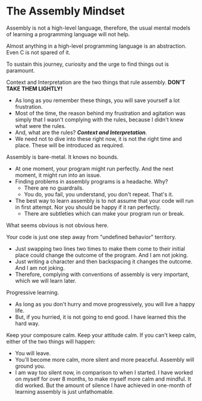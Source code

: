 # The Assembly Mindset

Assembly is not a high-level language, therefore, the usual mental models of learning a programming language will not help.

Almost anything in a high-level programming language is an abstraction. Even C is not spared of it.

To sustain this journey, curiosity and the urge to find things out is paramount.

Context and Interpretation are the two things that rule assembly. **DON'T TAKE THEM LIGHTLY!**

* As long as you remember these things, you will save yourself a lot frustration.
* Most of the time, the reason behind my frustration and agitation was simply that I wasn't complying with the rules, because I didn't knew what were the rules.
* And, what are the rules? _**Context and Interpretation**_.
* We need not to dive into these right now, it is not the right time and place. These will be introduced as required.

Assembly is bare-metal. It knows no bounds.

* At one moment, your program might run perfectly. And the next moment, it might run into an issue.
* Finding problems in assembly programs is a headache. Why?
  * There are no guardrails.
  * You do, you fail, you understand, you don't repeat. That's it.
* The best way to learn assembly is to not assume that your code will run in first attempt. Nor you should be happy if it ran perfectly.
  * There are subtleties which can make your program run or break.

What seems obvious is not obvious here.

Your code is just one step away from "undefined behavior" territory.

* Just swapping two lines two times to make them come to their initial place could change the outcome of the program. And I am not joking.
* Just writing a character and then backspacing it changes the outcome. And I am not joking.
* Therefore, complying with conventions of assembly is very important, which we will learn later.

Progressive learning.

* As long as you don't hurry and move progressively, you will live a happy life.
* But, if you hurried, it is not going to end good. I have learned this the hard way.

Keep your composure calm. Keep your attitude calm. If you can't keep calm, either of the two things will happen:

* You will leave.
* You'll become more calm, more silent and more peaceful. Assembly will ground you.
* I am way too silent now, in comparison to when I started. I have worked on myself for over 8 months, to make myself more calm and mindful. It did worked. But the amount of silence I have achieved in one-month of learning assembly is just unfathomable.
